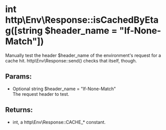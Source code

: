 # int http\Env\Response::isCachedByEtag([string $header_name = "If-None-Match"])

Manually test the header $header_name of the environment's request for a cache hit.
http\Env\Response::send() checks that itself, though.

## Params:

* Optional string $header_name = "If-None-Match"  
  The request header to test.

## Returns:

* int, a http\Env\Response::CACHE_* constant.

